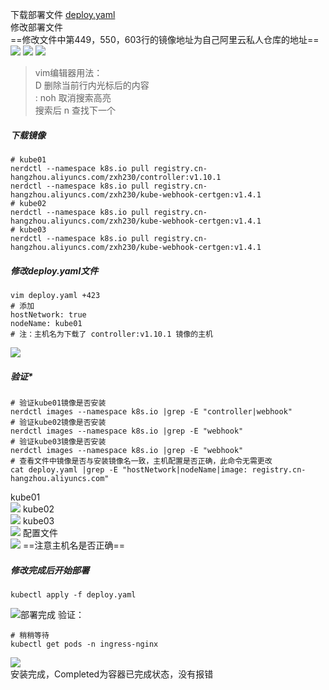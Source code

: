 下载部署文件
[deploy.yaml](https://gitee.com/zhaojiedong/work/blob/master/%E6%96%87%E4%BB%B6/deploy.yaml) <br />
修改部署文件<br />
==修改文件中第449，550，603行的镜像地址为自己阿里云私人仓库的地址==
![](https://gitee.com/zhaojiedong/img/raw/master/202407311447118.png)
 ![](https://gitee.com/zhaojiedong/img/raw/master/202407311447744.png)
 ![](https://gitee.com/zhaojiedong/img/raw/master/202407311447963.png)
>vim编辑器用法：<br />
>D 删除当前行内光标后的内容 <br />
>: noh  取消搜索高亮 <br />
>搜索后 n 查找下一个
##### 下载镜像
```shell
# kube01
nerdctl --namespace k8s.io pull registry.cn-hangzhou.aliyuncs.com/zxh230/controller:v1.10.1
nerdctl --namespace k8s.io pull registry.cn-hangzhou.aliyuncs.com/zxh230/kube-webhook-certgen:v1.4.1
# kube02
nerdctl --namespace k8s.io pull registry.cn-hangzhou.aliyuncs.com/zxh230/kube-webhook-certgen:v1.4.1
# kube03
nerdctl --namespace k8s.io pull registry.cn-hangzhou.aliyuncs.com/zxh230/kube-webhook-certgen:v1.4.1
```
##### 修改deploy.yaml文件
```shell
vim deploy.yaml +423
# 添加
hostNetwork: true
nodeName: kube01
# 注：主机名为下载了 controller:v1.10.1 镜像的主机
```
![](https://gitee.com/zhaojiedong/img/raw/master/202407311503183.png)
##### 验证*
```shell
# 验证kube01镜像是否安装
nerdctl images --namespace k8s.io |grep -E "controller|webhook"
# 验证kube02镜像是否安装
nerdctl images --namespace k8s.io |grep -E "webhook"
# 验证kube03镜像是否安装
nerdctl images --namespace k8s.io |grep -E "webhook"
# 查看文件中镜像是否与安装镜像名一致，主机配置是否正确，此命令无需更改
cat deploy.yaml |grep -E "hostNetwork|nodeName|image: registry.cn-hangzhou.aliyuncs.com"
```
kube01 <br />
![](https://gitee.com/zhaojiedong/img/raw/master/202407311519178.png)
kube02 <br />
![](https://gitee.com/zhaojiedong/img/raw/master/202407311520031.png)
kube03 <br />
![](https://gitee.com/zhaojiedong/img/raw/master/202407311521183.png)
配置文件 <br />
![](https://gitee.com/zhaojiedong/img/raw/master/202407311521079.png)
==注意主机名是否正确== 
##### 修改完成后开始部署
```shell
kubectl apply -f deploy.yaml
```
![](https://gitee.com/zhaojiedong/img/raw/master/202407311505895.png '部署完成')
验证：
```shell
# 稍稍等待
kubectl get pods -n ingress-nginx
```
![](https://gitee.com/zhaojiedong/img/raw/master/202407311524756.png) <br />
安装完成，Completed为容器已完成状态，没有报错